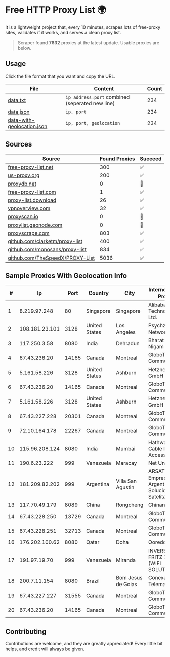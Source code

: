 
# Free HTTP Proxy List 🌍

It is a lightweight project that, every 10 minutes, scrapes lots of free-proxy sites, validates if it works, and serves a clean proxy list.


> Scraper found **7632** proxies at the latest update. Usable proxies are below.

## Usage

Click the file format that you want and copy the URL.


|File|Content|Count|
|----|-------|-----|
|[data.txt](https://raw.githubusercontent.com/themiralay/Proxy-List-World/master/data.txt)|`ip_address:port` combined (seperated new line)|234|
|[data.json](https://raw.githubusercontent.com/themiralay/Proxy-List-World/master/data.json)|`ip, port`|234|
|[data-with-geolocation.json](https://raw.githubusercontent.com/themiralay/Proxy-List-World/master/data-with-geolocation.json)|`ip, port, geolocation`|234|

## Sources

|Source|Found Proxies|Succeed|
|------|-------------|-------|
|[free-proxy-list.net](https://free-proxy-list.net)|300|✅|
|[us-proxy.org](https://www.us-proxy.org)|200|✅|
|[proxydb.net](http://proxydb.net)|0|🚫|
|[free-proxy-list.com](https://free-proxy-list.com/?page=&port=&type%5B%5D=http&type%5B%5D=https&up_time=0&search=Search)|1|✅|
|[proxy-list.download](https://www.proxy-list.download/HTTP)|26|✅|
|[vpnoverview.com](https://vpnoverview.com/privacy/anonymous-browsing/free-proxy-servers)|32|✅|
|[proxyscan.io](https://www.proxyscan.io)|0|🚫|
|[proxylist.geonode.com](https://proxylist.geonode.com/api/proxy-list?limit=300&page=1&sort_by=lastChecked&sort_type=desc&protocols=http,https)|0|🚫|
|[proxyscrape.com](https://api.proxyscrape.com/v2/?request=displayproxies&protocol=http&timeout=10000&country=all&ssl=all&anonymity=all)|803|✅|
|[github.com/clarketm/proxy-list](https://raw.githubusercontent.com/clarketm/proxy-list/master/proxy-list-raw.txt)|400|✅|
|[github.com/monosans/proxy-list](https://raw.githubusercontent.com/monosans/proxy-list/main/proxies/http.txt)|834|✅|
|[github.com/TheSpeedX/PROXY-List](https://raw.githubusercontent.com/TheSpeedX/PROXY-List/master/http.txt)|5036|✅|


## Sample Proxies With Geolocation Info

|#|Ip|Port|Country|City|Internet Service Provider|
|-|--|----|-------|----|-------------------------|
|1|8.219.97.248|80|Singapore|Singapore|Alibaba (US) Technology Co., Ltd.|
|2|108.181.23.101|3128|United States|Los Angeles|Psychz Networks|
|3|117.250.3.58|8080|India|Dehradun|Bharat Sanchar Nigam Ltd|
|4|67.43.236.20|14165|Canada|Montreal|GloboTech Communications|
|5|5.161.58.226|3128|United States|Ashburn|Hetzner Online GmbH|
|6|67.43.236.20|14165|Canada|Montreal|GloboTech Communications|
|7|5.161.58.226|3128|United States|Ashburn|Hetzner Online GmbH|
|8|67.43.227.228|20301|Canada|Montreal|GloboTech Communications|
|9|72.10.164.178|22267|Canada|Montreal|GloboTech Communications|
|10|115.96.208.124|8080|India|Mumbai|Hathway IP over Cable Internet Access|
|11|190.6.23.222|999|Venezuela|Maracay|Net Uno|
|12|181.209.82.202|999|Argentina|Villa San Agustin|ARSAT - Empresa Argentina de Soluciones Satelitales S.A|
|13|117.70.49.179|8089|China|Rongcheng|Chinanet|
|14|67.43.228.250|13729|Canada|Montreal|GloboTech Communications|
|15|67.43.228.251|32713|Canada|Montreal|GloboTech Communications|
|16|176.202.100.62|8080|Qatar|Doha|Ooredoo Q.S.C.|
|17|191.97.19.70|999|Venezuela|Miranda|INVERSIONES FRITZ 78 C.A.(WIFI SOLUTION)|
|18|200.7.11.154|8080|Brazil|Bom Jesus de Goias|Conexao Telematica LTDA|
|19|67.43.227.227|31555|Canada|Montreal|GloboTech Communications|
|20|67.43.236.20|14165|Canada|Montreal|GloboTech Communications|



## Contributing

Contributions are welcome, and they are greatly appreciated! Every
little bit helps, and credit will always be given.


